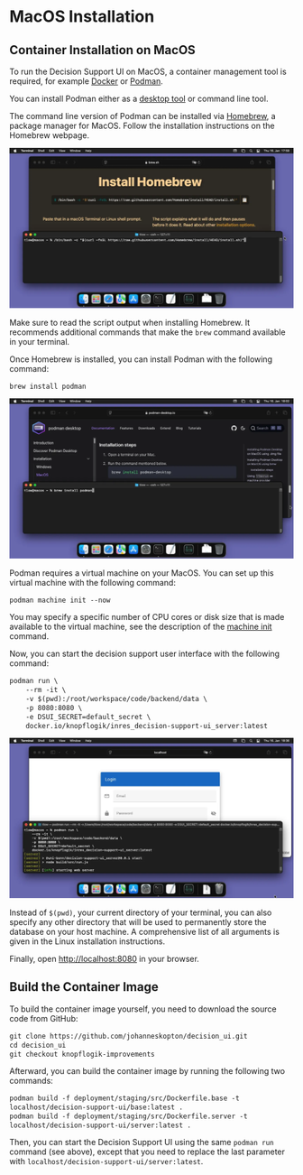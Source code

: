 # MacOS Installation

## Container Installation on MacOS

To run the Decision Support UI on MacOS, a container management tool is required, for example
[Docker](https://www.docker.com/) or [Podman](https://podman.io/).

You can install Podman either as a [desktop tool](https://podman-desktop.io/) or command line tool.

The command line version of Podman can be installed via [Homebrew](https://brew.sh/), a package manager for MacOS.
Follow the installation instructions on the Homebrew webpage.

![Homebrew Installation](./homebrew-install.webp)

Make sure to read the script output when installing
Homebrew. It recommends additional commands that make the `brew` command available in your terminal.

Once Homebrew is installed, you can install Podman with the following command:

```
brew install podman
```

![Podman Installation](./podman-install.webp)

Podman requires a virtual machine on your MacOS. You can set up this virtual machine with the following command:

```
podman machine init --now
```

You may specify a specific number of CPU cores or disk size that is made available to the virtual machine, see the
description of the [machine init](https://docs.podman.io/en/latest/markdown/podman-machine-init.1.html) command.

Now, you can start the decision support user interface with the following command:

```
podman run \
    --rm -it \
    -v $(pwd):/root/workspace/code/backend/data \
    -p 8080:8080 \
    -e DSUI_SECRET=default_secret \
    docker.io/knopflogik/inres_decision-support-ui_server:latest
```

![Podman Run Container](./podman-run.webp)

Instead of `$(pwd)`, your current directory of your terminal, you can also specify any other directory that will be
used to permanently store the database on your host machine. A comprehensive list of all arguments is given in the
Linux installation instructions.

Finally, open [http://localhost:8080](http://localhost:8080) in your browser.

## Build the Container Image

To build the container image yourself, you need to download the source code from GitHub:

```
git clone https://github.com/johanneskopton/decision_ui.git
cd decision_ui
git checkout knopflogik-improvements
```

Afterward, you can build the container image by running the following two commands:

```
podman build -f deployment/staging/src/Dockerfile.base -t localhost/decision-support-ui/base:latest .
podman build -f deployment/staging/src/Dockerfile.server -t localhost/decision-support-ui/server:latest .
```

Then, you can start the Decision Support UI using the same `podman run` command (see above), except that you need to
replace the last parameter with `localhost/decision-support-ui/server:latest`.
